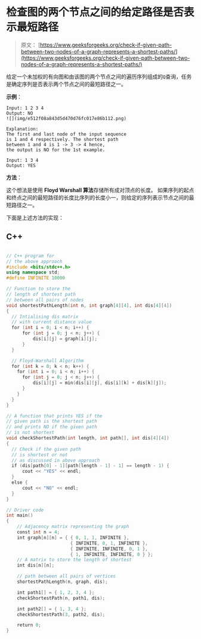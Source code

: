 # 检查图的两个节点之间的给定路径是否表示最短路径

> 原文： [https://www.geeksforgeeks.org/check-if-given-path-between-two-nodes-of-a-graph-represents-a-shortest-paths/](https://www.geeksforgeeks.org/check-if-given-path-between-two-nodes-of-a-graph-represents-a-shortest-paths/)

给定一个未加权的有向图和由该图的两个节点之间的遍历序列组成的`Q`查询，任务是确定序列是否表示两个节点之间的最短路径之一。

**示例**：

```
Input: 1 2 3 4
Output: NO
![](img/e512f08a843d5d470d76fc017e86b112.png)

Explanation:
The first and last node of the input sequence 
is 1 and 4 respectively. The shortest path 
between 1 and 4 is 1 -> 3 -> 4 hence, 
the output is NO for the 1st example.

Input: 1 3 4
Output: YES

```

**方法**：

这个想法是使用 **Floyd Warshall 算法**存储所有成对顶点的长度。 如果序列的起点和终点之间的最短路径的长度比序列的长度小一，则给定的序列表示节点之间的最短路径之一。

下面是上述方法的实现：

## C++

```cpp

// C++ program for  
// the above approach 
#include <bits/stdc++.h> 
using namespace std; 
#define INFINITE 10000 

// Function to store the  
// length of shortest path  
// between all pairs of nodes 
void shortestPathLength(int n, int graph[4][4], int dis[4][4]) 
{ 
  // Intialising dis matrix  
  // with current distance value   
  for (int i = 0; i < n; i++) { 
      for (int j = 0; j < n; j++) { 
          dis[i][j] = graph[i][j]; 
      } 
  } 

  // Floyd-Warshall Algorithm 
  for (int k = 0; k < n; k++) { 
    for (int i = 0; i < n; i++) { 
      for (int j = 0; j < n; j++) { 
          dis[i][j] = min(dis[i][j], dis[i][k] + dis[k][j]); 
      } 
    } 
  } 
} 

// A function that prints YES if the 
// given path is the shortest path 
// and prints NO if the given path 
// is not shortest 
void checkShortestPath(int length, int path[], int dis[4][4]) 
{ 
  // Check if the given path 
  // is shortest or not 
  // as discussed in above approach 
  if (dis[path[0] - 1][path[length - 1] - 1] == length - 1) { 
      cout << "YES" << endl; 
  } 
  else { 
      cout << "NO" << endl; 
  } 
} 

// Driver code 
int main() 
{ 
    // Adjacency matrix representing the graph 
    const int n = 4; 
    int graph[n][n] = { { 0, 1, 1, INFINITE }, 
                        { INFINITE, 0, 1, INFINITE }, 
                        { INFINITE, INFINITE, 0, 1 }, 
                        { 1, INFINITE, INFINITE, 0 } }; 
    // A matrix to store the length of shortest 
    int dis[n][n]; 

    // path between all pairs of vertices 
    shortestPathLength(n, graph, dis); 

    int path1[] = { 1, 2, 3, 4 }; 
    checkShortestPath(n, path1, dis); 

    int path2[] = { 1, 3, 4 }; 
    checkShortestPath(3, path2, dis); 

    return 0; 
} 

```